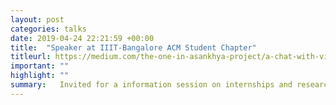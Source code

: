 ```yaml
---
layout: post
categories: talks
date: 2019-04-24 22:21:59 +00:00
title:  "Speaker at IIIT-Bangalore ACM Student Chapter"
titleurl: https://medium.com/the-one-in-asankhya-project/a-chat-with-vidhi-jain-1150d4d57fa0
important: ""
highlight: ""
summary:   Invited for a information session on internships and research. <a href=https://fb.watch/22PAyz7zX1/>Video</a>
---
```

